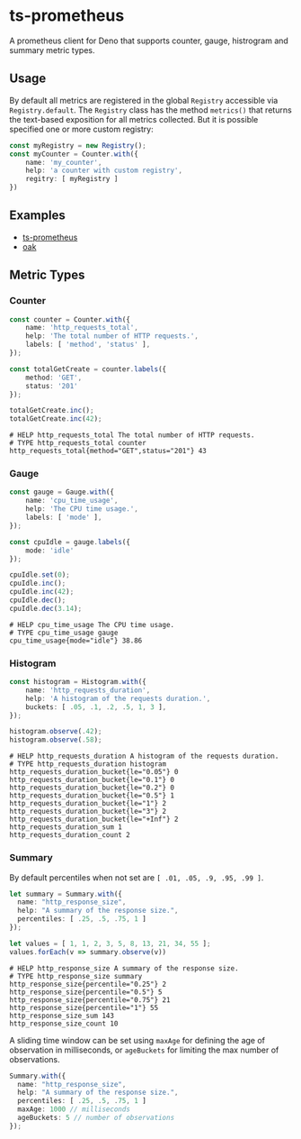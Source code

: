 # ts-prometheus

A prometheus client for Deno that supports counter, gauge, histrogram and
summary metric types.

## Usage

By default all metrics are registered in the global `Registry` accessible via
`Registry.default`. The `Registry` class has the method `metrics()` that returns
the text-based exposition for all metrics collected. But it is possible 
specified one or more custom registry:

```ts
const myRegistry = new Registry();
const myCounter = Counter.with({
    name: 'my_counter',
    help: 'a counter with custom registry',
    regitry: [ myRegistry ]
})
```

## Examples

- [ts-prometheus](https://github.com/marcopacini/ts-prometheus/blob/master/example/example.ts)
- [oak](https://github.com/marcopacini/ts-prometheus/blob/master/example/oak/main.ts)

## Metric Types

### Counter

```ts
const counter = Counter.with({
    name: 'http_requests_total',
    help: 'The total number of HTTP requests.',
    labels: [ 'method', 'status' ],
});

const totalGetCreate = counter.labels({
    method: 'GET',
    status: '201'
});

totalGetCreate.inc();
totalGetCreate.inc(42);
```

```text
# HELP http_requests_total The total number of HTTP requests.
# TYPE http_requests_total counter
http_requests_total{method="GET",status="201"} 43
```

### Gauge

```ts
const gauge = Gauge.with({
    name: 'cpu_time_usage',
    help: 'The CPU time usage.',
    labels: [ 'mode' ],
});

const cpuIdle = gauge.labels({
    mode: 'idle'
});

cpuIdle.set(0);
cpuIdle.inc();
cpuIdle.inc(42);
cpuIdle.dec();
cpuIdle.dec(3.14);
```

```
# HELP cpu_time_usage The CPU time usage.
# TYPE cpu_time_usage gauge
cpu_time_usage{mode="idle"} 38.86
```

### Histogram

```ts
const histogram = Histogram.with({
    name: 'http_requests_duration',
    help: 'A histogram of the requests duration.',
    buckets: [ .05, .1, .2, .5, 1, 3 ],
});

histogram.observe(.42);
histogram.observe(.58);
```

```
# HELP http_requests_duration A histogram of the requests duration.
# TYPE http_requests_duration histogram
http_requests_duration_bucket{le="0.05"} 0
http_requests_duration_bucket{le="0.1"} 0
http_requests_duration_bucket{le="0.2"} 0
http_requests_duration_bucket{le="0.5"} 1
http_requests_duration_bucket{le="1"} 2
http_requests_duration_bucket{le="3"} 2
http_requests_duration_bucket{le="+Inf"} 2
http_requests_duration_sum 1
http_requests_duration_count 2
```

### Summary

By default percentiles when not set are `[ .01, .05, .9, .95, .99 ]`.

```ts
let summary = Summary.with({
  name: "http_response_size",
  help: "A summary of the response size.",
  percentiles: [ .25, .5, .75, 1 ]
});

let values = [ 1, 1, 2, 3, 5, 8, 13, 21, 34, 55 ];
values.forEach(v => summary.observe(v))
```

```
# HELP http_response_size A summary of the response size.
# TYPE http_response_size summary
http_response_size{percentile="0.25"} 2
http_response_size{percentile="0.5"} 5
http_response_size{percentile="0.75"} 21
http_response_size{percentile="1"} 55
http_response_size_sum 143
http_response_size_count 10
```

A sliding time window can be set using `maxAge` for defining the age of 
observation in milliseconds, or `ageBuckets` for limiting the max number of 
observations.

```ts
Summary.with({
  name: "http_response_size",
  help: "A summary of the response size.",
  percentiles: [ .25, .5, .75, 1 ]
  maxAge: 1000 // milliseconds
  ageBuckets: 5 // number of observations
});
```
